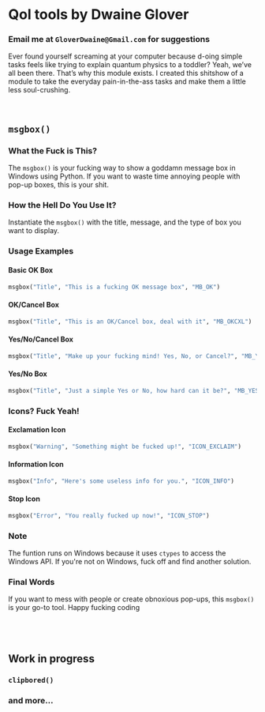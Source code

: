 


# Qol tools by Dwaine Glover

### Email me at `GloverDwaine@Gmail.com` for suggestions

Ever found yourself screaming at your computer because d-oing simple tasks feels like trying to explain quantum physics to a toddler? Yeah, we’ve all been there. That’s why this module exists. I created this shitshow of a module to take the everyday pain-in-the-ass tasks and make them a little less soul-crushing. 


<br>

## `msgbox()` 


### What the Fuck is This?

The `msgbox()`  is your fucking way to show a goddamn message box in Windows using Python. If you want to waste time annoying people with pop-up boxes, this is your shit.

### How the Hell Do You Use It?

Instantiate the `msgbox()`  with the title, message, and the type of box you want to display.

### Usage Examples



#### Basic OK Box

```python
msgbox("Title", "This is a fucking OK message box", "MB_OK")
```

#### OK/Cancel Box

```python
msgbox("Title", "This is an OK/Cancel box, deal with it", "MB_OKCXL")
```

#### Yes/No/Cancel Box

```python
msgbox("Title", "Make up your fucking mind! Yes, No, or Cancel?", "MB_YESNOCXL")
```

#### Yes/No Box

```python
msgbox("Title", "Just a simple Yes or No, how hard can it be?", "MB_YESNO")
```

### Icons? Fuck Yeah!

#### Exclamation Icon

```python
msgbox("Warning", "Something might be fucked up!", "ICON_EXCLAIM")
```

#### Information Icon

```python
msgbox("Info", "Here's some useless info for you.", "ICON_INFO")
```

#### Stop Icon

```python
msgbox("Error", "You really fucked up now!", "ICON_STOP")
```

### Note

The funtion runs on Windows because it uses `ctypes` to access the Windows API. If you're not on Windows, fuck off and find another solution.

### Final Words

If you want to mess with people or create obnoxious pop-ups, this `msgbox()`  is your go-to tool. Happy fucking coding

 
#### 
#### 

<br>
<br>

## Work in progress
### `clipbored()`
### and more... 
#

